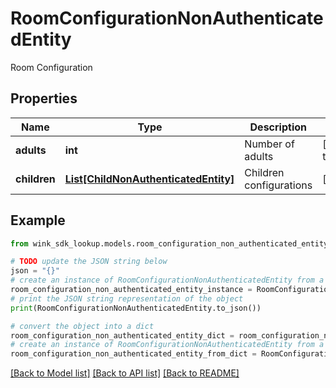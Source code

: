 # RoomConfigurationNonAuthenticatedEntity

Room Configuration

## Properties

Name | Type | Description | Notes
------------ | ------------- | ------------- | -------------
**adults** | **int** | Number of adults | [default to 1]
**children** | [**List[ChildNonAuthenticatedEntity]**](ChildNonAuthenticatedEntity.md) | Children configurations | [optional] 

## Example

```python
from wink_sdk_lookup.models.room_configuration_non_authenticated_entity import RoomConfigurationNonAuthenticatedEntity

# TODO update the JSON string below
json = "{}"
# create an instance of RoomConfigurationNonAuthenticatedEntity from a JSON string
room_configuration_non_authenticated_entity_instance = RoomConfigurationNonAuthenticatedEntity.from_json(json)
# print the JSON string representation of the object
print(RoomConfigurationNonAuthenticatedEntity.to_json())

# convert the object into a dict
room_configuration_non_authenticated_entity_dict = room_configuration_non_authenticated_entity_instance.to_dict()
# create an instance of RoomConfigurationNonAuthenticatedEntity from a dict
room_configuration_non_authenticated_entity_from_dict = RoomConfigurationNonAuthenticatedEntity.from_dict(room_configuration_non_authenticated_entity_dict)
```
[[Back to Model list]](../README.md#documentation-for-models) [[Back to API list]](../README.md#documentation-for-api-endpoints) [[Back to README]](../README.md)


